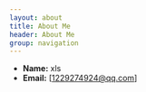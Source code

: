 ```yaml
---
layout: about
title: About Me
header: About Me
group: navigation
---
```

 * **Name:** xls
 * **Email:** [1229274924@qq.com]
